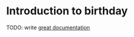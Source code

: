 # Introduction to birthday

TODO: write [great documentation](http://jacobian.org/writing/great-documentation/what-to-write/)
